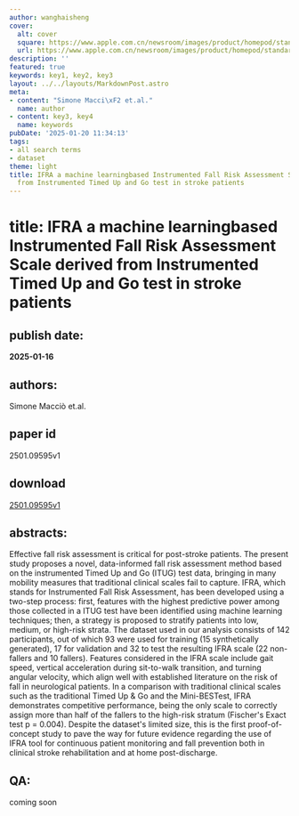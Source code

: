 ```yaml
---
author: wanghaisheng
cover:
  alt: cover
  square: https://www.apple.com.cn/newsroom/images/product/homepod/standard/Apple-HomePod-hero-230118_big.jpg.large_2x.jpg
  url: https://www.apple.com.cn/newsroom/images/product/homepod/standard/Apple-HomePod-hero-230118_big.jpg.large_2x.jpg
description: ''
featured: true
keywords: key1, key2, key3
layout: ../../layouts/MarkdownPost.astro
meta:
- content: "Simone Macci\xF2 et.al."
  name: author
- content: key3, key4
  name: keywords
pubDate: '2025-01-20 11:34:13'
tags:
- all search terms
- dataset
theme: light
title: IFRA a machine learningbased Instrumented Fall Risk Assessment Scale derived
  from Instrumented Timed Up and Go test in stroke patients
---
```


# title: IFRA a machine learningbased Instrumented Fall Risk Assessment Scale derived from Instrumented Timed Up and Go test in stroke patients 
## publish date: 
**2025-01-16** 
## authors: 
  Simone Macciò et.al. 
## paper id
2501.09595v1
## download
[2501.09595v1](http://arxiv.org/abs/2501.09595v1)
## abstracts:
Effective fall risk assessment is critical for post-stroke patients. The present study proposes a novel, data-informed fall risk assessment method based on the instrumented Timed Up and Go (ITUG) test data, bringing in many mobility measures that traditional clinical scales fail to capture. IFRA, which stands for Instrumented Fall Risk Assessment, has been developed using a two-step process: first, features with the highest predictive power among those collected in a ITUG test have been identified using machine learning techniques; then, a strategy is proposed to stratify patients into low, medium, or high-risk strata. The dataset used in our analysis consists of 142 participants, out of which 93 were used for training (15 synthetically generated), 17 for validation and 32 to test the resulting IFRA scale (22 non-fallers and 10 fallers). Features considered in the IFRA scale include gait speed, vertical acceleration during sit-to-walk transition, and turning angular velocity, which align well with established literature on the risk of fall in neurological patients. In a comparison with traditional clinical scales such as the traditional Timed Up & Go and the Mini-BESTest, IFRA demonstrates competitive performance, being the only scale to correctly assign more than half of the fallers to the high-risk stratum (Fischer's Exact test p = 0.004). Despite the dataset's limited size, this is the first proof-of-concept study to pave the way for future evidence regarding the use of IFRA tool for continuous patient monitoring and fall prevention both in clinical stroke rehabilitation and at home post-discharge.
## QA:
coming soon
